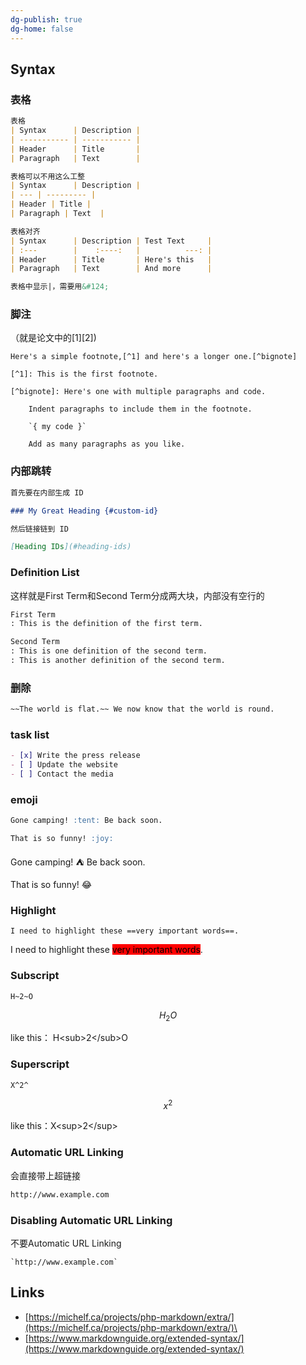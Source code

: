 ```yaml
---
dg-publish: true
dg-home: false
---
```

## Syntax

### 表格

```markdown
表格
| Syntax      | Description |
| ----------- | ----------- |
| Header      | Title       |
| Paragraph   | Text        |

表格可以不用这么工整
| Syntax      | Description |
| --- | --------- |
| Header | Title |
| Paragraph | Text  |

表格对齐
| Syntax      | Description | Test Text     |
| :---        |    :----:   |          ---: |
| Header      | Title       | Here's this   |
| Paragraph   | Text        | And more      |

表格中显示|，需要用&#124;
```

### 脚注

（就是论文中的\[1]\[2])

```
Here's a simple footnote,[^1] and here's a longer one.[^bignote]

[^1]: This is the first footnote.

[^bignote]: Here's one with multiple paragraphs and code.

    Indent paragraphs to include them in the footnote.

    `{ my code }`

    Add as many paragraphs as you like.
```

### 内部跳转

```markdown
首先要在内部生成 ID

### My Great Heading {#custom-id}

然后链接链到 ID

[Heading IDs](#heading-ids)
```

### Definition List

这样就是First Term和Second Term分成两大块，内部没有空行的

```markdown
First Term
: This is the definition of the first term.

Second Term
: This is one definition of the second term.
: This is another definition of the second term.
```

### 删除

```markdown
~~The world is flat.~~ We now know that the world is round.
```

### task list

```markdown
- [x] Write the press release
- [ ] Update the website
- [ ] Contact the media
```

### emoji

```markdown
Gone camping! :tent: Be back soon.

That is so funny! :joy:
```

Gone camping! ⛺ Be back soon.

That is so funny! 😂

### Highlight <a href="#highlight" id="highlight"></a>

```
I need to highlight these ==very important words==.
```

I need to highlight these <mark style="background-color:red;">very important words</mark>.

### Subscript <a href="#subscript" id="subscript"></a>

```
H~2~O
```

$$
H_2O
$$

like this： H\<sub>2\</sub>O

### Superscript <a href="#superscript" id="superscript"></a>

```
X^2^
```

$$
x^2
$$

like this：X\<sup>2\</sup>

### Automatic URL Linking <a href="#automatic-url-linking" id="automatic-url-linking"></a>

会直接带上超链接

```markdown
http://www.example.com
```

### Disabling Automatic URL Linking <a href="#disabling-automatic-url-linking" id="disabling-automatic-url-linking"></a>

不要Automatic URL Linking

```
`http://www.example.com`
```

## Links

* [https://michelf.ca/projects/php-markdown/extra/](https://michelf.ca/projects/php-markdown/extra/)\
* [https://www.markdownguide.org/extended-syntax/](https://www.markdownguide.org/extended-syntax/)
